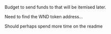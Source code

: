 Budget to send funds to that will be itemised later.

Need to find the WND token address...

Should perhaps spend more time on the readme

